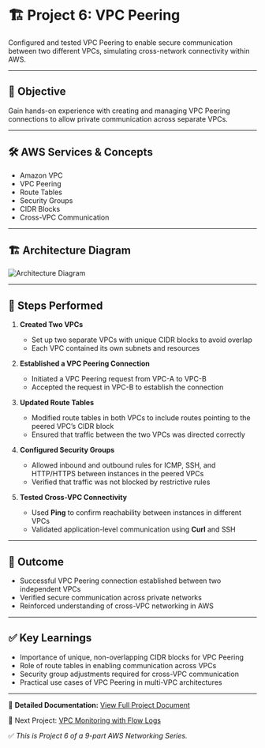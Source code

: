 # 🏗️ Project 6: VPC Peering

Configured and tested VPC Peering to enable secure communication between two different VPCs, simulating cross-network connectivity within AWS.

---

## 📌 Objective
Gain hands-on experience with creating and managing VPC Peering connections to allow private communication across separate VPCs.

---

## 🛠️ AWS Services & Concepts
- Amazon VPC  
- VPC Peering  
- Route Tables  
- Security Groups  
- CIDR Blocks  
- Cross-VPC Communication  

---

## 🏗️ Architecture Diagram
![Architecture Diagram](LINK_TO_DIAGRAM)

---

## 🚀 Steps Performed
1. **Created Two VPCs**  
   - Set up two separate VPCs with unique CIDR blocks to avoid overlap  
   - Each VPC contained its own subnets and resources  

2. **Established a VPC Peering Connection**  
   - Initiated a VPC Peering request from VPC-A to VPC-B  
   - Accepted the request in VPC-B to establish the connection  

3. **Updated Route Tables**  
   - Modified route tables in both VPCs to include routes pointing to the peered VPC’s CIDR block  
   - Ensured that traffic between the two VPCs was directed correctly  

4. **Configured Security Groups**  
   - Allowed inbound and outbound rules for ICMP, SSH, and HTTP/HTTPS between instances in the peered VPCs  
   - Verified that traffic was not blocked by restrictive rules  

5. **Tested Cross-VPC Connectivity**  
   - Used **Ping** to confirm reachability between instances in different VPCs  
   - Validated application-level communication using **Curl** and SSH  

---

## 🎯 Outcome
- Successful VPC Peering connection established between two independent VPCs  
- Verified secure communication across private networks  
- Reinforced understanding of cross-VPC networking in AWS  

---

## ✅ Key Learnings
- Importance of unique, non-overlapping CIDR blocks for VPC Peering  
- Role of route tables in enabling communication across VPCs  
- Security group adjustments required for cross-VPC communication  
- Practical use cases of VPC Peering in multi-VPC architectures  

---

📄 **Detailed Documentation:** [View Full Project Document](LINK_TO_YOUR_DOCUMENT)  

🔗 Next Project: [VPC Monitoring with Flow Logs](LINK_TO_NEXT_PROJECT)  

✅ *This is Project 6 of a 9-part AWS Networking Series.*
